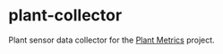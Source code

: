 # plant-collector

Plant sensor data collector for the [Plant Metrics](github.com/ryanrolds/plant-metrics) project.
